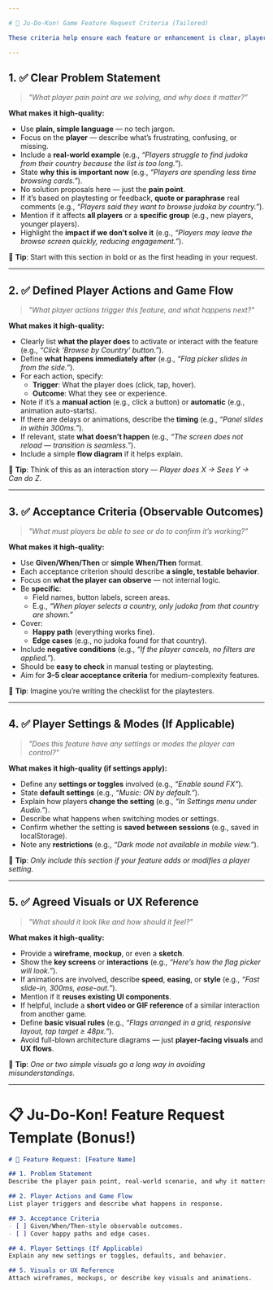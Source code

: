 ```yaml
---

# 🎴 Ju-Do-Kon! Game Feature Request Criteria (Tailored)

These criteria help ensure each feature or enhancement is clear, player-focused, and easily implementable by the dev team. **Every Ju-Do-Kon! feature request should meet these 5 criteria**:

---
```


## 1. ✅ **Clear Problem Statement**

> *"What player pain point are we solving, and why does it matter?"*

**What makes it high-quality:**

- Use **plain, simple language** — no tech jargon.
- Focus on the **player** — describe what’s frustrating, confusing, or missing.
- Include a **real-world example** (e.g., *“Players struggle to find judoka from their country because the list is too long.”*).
- State **why this is important now** (e.g., *“Players are spending less time browsing cards.”*).
- No solution proposals here — just the **pain point**.
- If it’s based on playtesting or feedback, **quote or paraphrase** real comments (e.g., *“Players said they want to browse judoka by country.”*).
- Mention if it affects **all players** or a **specific group** (e.g., new players, younger players).
- Highlight the **impact if we don’t solve it** (e.g., *“Players may leave the browse screen quickly, reducing engagement.”*).

🎯 **Tip**: Start with this section in bold or as the first heading in your request.

---

## 2. ✅ **Defined Player Actions and Game Flow**

> *"What player actions trigger this feature, and what happens next?"*

**What makes it high-quality:**

- Clearly list **what the player does** to activate or interact with the feature (e.g., *“Click ‘Browse by Country’ button.”*).
- Define **what happens immediately after** (e.g., *“Flag picker slides in from the side.”*).
- For each action, specify:
  - **Trigger**: What the player does (click, tap, hover).
  - **Outcome**: What they see or experience.
- Note if it’s a **manual action** (e.g., click a button) or **automatic** (e.g., animation auto-starts).
- If there are delays or animations, describe the **timing** (e.g., *“Panel slides in within 300ms.”*).
- If relevant, state **what doesn’t happen** (e.g., *“The screen does not reload — transition is seamless.”*).
- Include a simple **flow diagram** if it helps explain.

🎯 **Tip**: Think of this as an interaction story — *Player does X → Sees Y → Can do Z*.

---

## 3. ✅ **Acceptance Criteria (Observable Outcomes)**

> *"What must players be able to see or do to confirm it’s working?"*

**What makes it high-quality:**

- Use **Given/When/Then** or **simple When/Then** format.
- Each acceptance criterion should describe **a single, testable behavior**.
- Focus on **what the player can observe** — not internal logic.
- Be **specific**:
  - Field names, button labels, screen areas.
  - E.g., *“When player selects a country, only judoka from that country are shown.”*
- Cover:
  - **Happy path** (everything works fine).
  - **Edge cases** (e.g., no judoka found for that country).
- Include **negative conditions** (e.g., *“If the player cancels, no filters are applied.”*).
- Should be **easy to check** in manual testing or playtesting.
- Aim for **3–5 clear acceptance criteria** for medium-complexity features.

🎯 **Tip**: Imagine you’re writing the checklist for the playtesters.

---

## 4. ✅ **Player Settings & Modes (If Applicable)**

> *"Does this feature have any settings or modes the player can control?"*

**What makes it high-quality (if settings apply):**

- Define any **settings or toggles** involved (e.g., *“Enable sound FX”*).
- State **default settings** (e.g., *“Music: ON by default.”*).
- Explain how players **change the setting** (e.g., *“In Settings menu under Audio.”*).
- Describe what happens when switching modes or settings.
- Confirm whether the setting is **saved between sessions** (e.g., saved in localStorage).
- Note any **restrictions** (e.g., *“Dark mode not available in mobile view.”*).

🎯 **Tip**: *Only include this section if your feature adds or modifies a player setting.*

---

## 5. ✅ **Agreed Visuals or UX Reference**

> *"What should it look like and how should it feel?"*

**What makes it high-quality:**

- Provide a **wireframe**, **mockup**, or even a **sketch**.
- Show the **key screens** or **interactions** (e.g., *“Here’s how the flag picker will look.”*).
- If animations are involved, describe **speed**, **easing**, or **style** (e.g., *“Fast slide-in, 300ms, ease-out.”*).
- Mention if it **reuses existing UI components**.
- If helpful, include a **short video or GIF reference** of a similar interaction from another game.
- Define **basic visual rules** (e.g., *“Flags arranged in a grid, responsive layout, tap target ≥ 48px.”*).
- Avoid full-blown architecture diagrams — just **player-facing visuals** and **UX flows**.

🎯 **Tip**: *One or two simple visuals go a long way in avoiding misunderstandings.*

---

# 📋 Ju-Do-Kon! Feature Request Template (Bonus!)

```markdown
# 🎴 Feature Request: [Feature Name]

## 1. Problem Statement
Describe the player pain point, real-world scenario, and why it matters now.

## 2. Player Actions and Game Flow
List player triggers and describe what happens in response.

## 3. Acceptance Criteria
- [ ] Given/When/Then-style observable outcomes.
- [ ] Cover happy paths and edge cases.

## 4. Player Settings (If Applicable)
Explain any new settings or toggles, defaults, and behavior.

## 5. Visuals or UX Reference
Attach wireframes, mockups, or describe key visuals and animations.